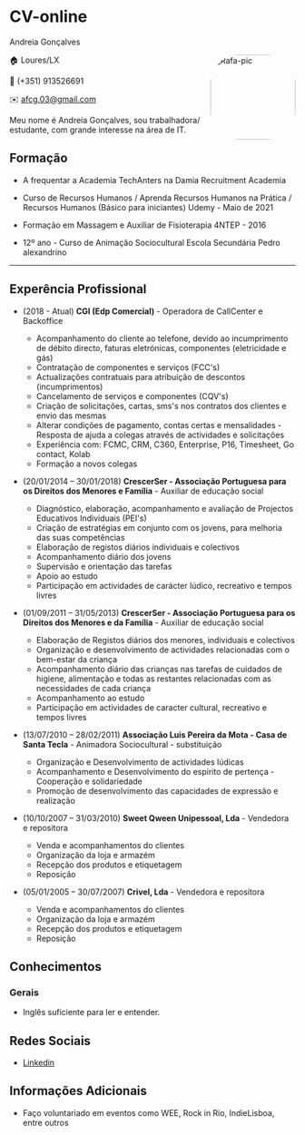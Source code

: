 # CV-online
Andreia Gonçalves


<img align="right" alt="Rafa-pic" height="150" style="border-radius:50px;" src="https://media.discordapp.net/attachments/931309510956560418/931309644129910824/IMG-20220113-WA0000.jpg">
</div>

:house:    Loures/LX <pt>
  
:iphone:   (+351) 913526691 <pt>
  
:envelope:  afcg.03@gmail.com

Meu nome é Andreia Gonçalves, sou trabalhadora/ estudante, com grande interesse na área de IT.

## Formação
  - A frequentar a Academia TechAnters na Damia Recruitment Academia

  - Curso de Recursos Humanos / Aprenda Recursos Humanos na Prática / Recursos Humanos (Básico para iniciantes)
       Udemy - Maio de 2021

  - Formação em Massagem e Auxiliar de Fisioterapia
         4NTEP - 2016
  
  - 12º ano - Curso de Animação Sociocultural
     Escola Secundária Pedro alexandrino

---

## Experência Profissional
* (2018 -  Atual) <pt>
**CGI (Edp Comercial)** -
  Operadora de CallCenter e Backoffice
  - Acompanhamento do cliente ao telefone, devido ao incumprimento de débito directo, faturas eletrónicas, componentes (eletricidade e gás) 
  - Contratação de componentes e serviços (FCC's) 
  - Actualizações contratuais para atribuição de descontos (incumprimentos) 
  - Cancelamento de serviços e componentes (CQV's) 
  - Criação de solicitações, cartas, sms's nos contratos dos clientes e envio das mesmas 
  - Alterar condições de pagamento, contas certas e mensalidades - Resposta de ajuda a colegas através de actividades e solicitações 
  - Experiência com: FCMC, CRM, C360, Enterprise, P16, Timesheet, Go contact, Kolab 
  - Formação a novos colegas 


* (20/01/2014 – 30/01/2018) <pt>
**CrescerSer - Associação Portuguesa para os Direitos dos Menores e Família** -
  Auxiliar de educação social  
  -  Diagnóstico, elaboração, acompanhamento e avaliação de Projectos Educativos Individuais (PEI's) 
  - Criação de estratégias em conjunto com os jovens, para melhoria das suas competências 
  - Elaboração de registos diários individuais e colectivos 
  - Acompanhamento diário dos jovens 
  - Supervisão e orientação das tarefas 
  - Apoio ao estudo 
  - Participação em actividades de carácter lúdico, recreativo e tempos livres 


* (01/09/2011 – 31/05/2013) <pt>
**CrescerSer - Associação Portuguesa para os Direitos dos Menores e da Família** -
  Auxiliar de educação social  
  - Elaboração de Registos diários dos menores, individuais e colectivos 
  - Organização e desenvolvimento de actividades relacionadas com o bem-estar da criança 
  - Acompanhamento diário das crianças nas tarefas de cuidados de higiene, alimentação e todas as restantes relacionadas com as necessidades de cada criança 
  - Acompanhamento ao estudo 
  - Participação em actividades de caracter cultural, recreativo e tempos livres 

* (13/07/2010 – 28/02/2011) <pt>
**Associação Luis Pereira da Mota - Casa de Santa Tecla** -
  Animadora Sociocultural - substituição
  - Organização e Desenvolvimento de actividades lúdicas 
  - Acompanhamento e Desenvolvimento do espirito de pertença - Cooperação e solidariedade 
  - Promoção de desenvolvimento das capacidades de expressão e realização 

  
* (10/10/2007 – 31/03/2010) <pt>
**Sweet Qween Unipessoal, Lda** -
  Vendedora e repositora    
  -  Venda e acompanhamentos do clientes 
  - Organização da loja e armazém 
  - Recepção dos produtos e etiquetagem 
  - Reposição 

* (05/01/2005 – 30/07/2007) <pt>
**Crivel, Lda** -
  Vendedora e repositora    
  - Venda e acompanhamentos do clientes 
  - Organização da loja e armazém 
  - Recepção dos produtos e etiquetagem 
  - Reposição   
  

## Conhecimentos

### Gerais
* Inglês suficiente para ler e entender.


## Redes Sociais
*  [Linkedin](https://www.linkedin.com/in/andreiafgoncalves/)

## Informações Adicionais
* Faço voluntariado em eventos como WEE, Rock in Rio, IndieLisboa, entre outros

<pt><pt>
